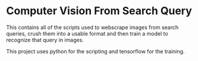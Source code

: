 # Computer Vision From Search Query

This contains all of the scripts used to webscrape images from search queries, crush them into a usable format and then train a model to recognize that query in images.

This project uses python for the scripting and tensorflow for the training.
